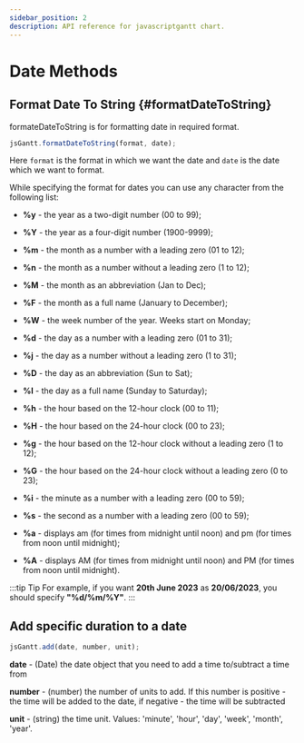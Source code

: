```yaml
---
sidebar_position: 2
description: API reference for javascriptgantt chart.
---
```


# Date Methods

## Format Date To String {#formatDateToString}

formateDateToString is for formatting date in required format.

```js title="formatDateToString"
jsGantt.formatDateToString(format, date);
```

Here `format` is the format in which we want the date and `date` is the date which we want to format.

While specifying the format for dates you can use any character from the following list:

- **%y** - the year as a two-digit number (00 to 99);

- **%Y** - the year as a four-digit number (1900-9999);

- **%m** - the month as a number with a leading zero (01 to 12);

- **%n** - the month as a number without a leading zero (1 to 12);

- **%M** - the month as an abbreviation (Jan to Dec);

- **%F** - the month as a full name (January to December);

- **%W** - the week number of the year. Weeks start on Monday;

- **%d** - the day as a number with a leading zero (01 to 31);

- **%j** - the day as a number without a leading zero (1 to 31);

- **%D** - the day as an abbreviation (Sun to Sat);

- **%l** - the day as a full name (Sunday to Saturday);

- **%h** - the hour based on the 12-hour clock (00 to 11);

- **%H** - the hour based on the 24-hour clock (00 to 23);

- **%g** - the hour based on the 12-hour clock without a leading zero (1 to 12);

- **%G** - the hour based on the 24-hour clock without a leading zero (0 to 23);

- **%i** - the minute as a number with a leading zero (00 to 59);

- **%s** - the second as a number with a leading zero (00 to 59);

- **%a** - displays am (for times from midnight until noon) and pm (for times from noon until midnight);

- **%A** - displays AM (for times from midnight until noon) and PM (for times from noon until midnight).

:::tip Tip
For example, if you want **20th June 2023** as **20/06/2023**, you should specify **"%d/%m/%Y"**.
:::

## Add specific duration to a date

```js title="add"
jsGantt.add(date, number, unit);
```

**date** - (Date) the date object that you need to add a time to/subtract a time from

**number** - (number) the number of units to add. If this number is positive - the time will be added to the date, if negative - the time will be subtracted

**unit** - (string) the time unit. Values: 'minute', 'hour', 'day', 'week', 'month', 'year'.
